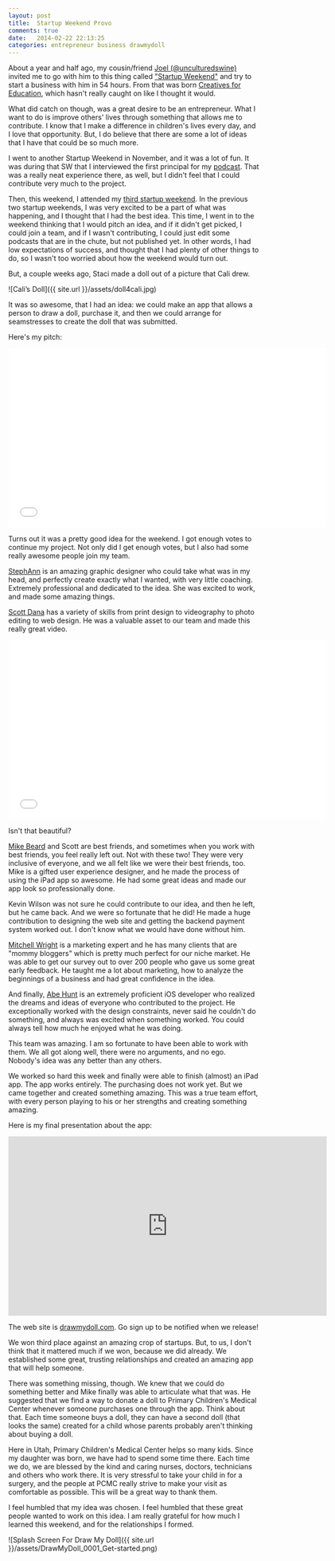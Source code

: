 ```yaml
---
layout: post
title:  Startup Weekend Provo
comments: true
date:   2014-02-22 22:13:25
categories: entrepreneur business drawmydoll
---
```


About a year and half ago, my cousin/friend [Joel (@unculturedswine)](http://twitter.com/unculturedswine) invited me to go with him to this thing called ["Startup Weekend"](http://startupweekend.org) and try to start a business with him in 54 hours. From that was born [Creatives for Education](http://creatives4edu.com), which hasn't really caught on like I thought it would. 

What did catch on though, was a great desire to be an entrepreneur. What I want to do is improve others' lives through something that allows me to contribute. I know that I make a difference in children's lives every day, and I love that opportunity. But, I do believe that there are some a lot of ideas that I have that could be so much more. 

I went to another Startup Weekend in November, and it was a lot of fun. It was during that SW that I interviewed the first principal for my [podcast]( http://transformativeprincipal.com). That was a really neat experience there, as well, but I didn't feel that I could contribute very much to the project. 

Then, this weekend, I attended my [third startup weekend](http://provo.startupweekend.org). In the previous two startup weekends, I was very excited to be a part of what was happening, and I thought that I had the best idea. This time, I went in to the weekend thinking that I would pitch an idea, and if it didn't get picked, I could join a team, and if I wasn't contributing, I could just edit some podcasts that are in the chute, but not published yet. In other words, I had low expectations of success, and thought that I had plenty of other things to do, so I wasn't too worried about how the weekend would turn out. 

But, a couple weeks ago, Staci made a doll out of a picture that Cali drew. 

![Cali’s Doll]({{ site.url }}/assets/doll4cali.jpg)

It was so awesome, that I had an idea: we could make an app that allows a person to draw a doll, purchase it, and then we could arrange for seamstresses to create the doll that was submitted. 

Here's my pitch:
<iframe width="640" height="360" src="//www.youtube.com/embed/vtDqMQTpuG8" frameborder="0" allowfullscreen></iframe>

Turns out it was a pretty good idea for the weekend. I got enough votes to continue my project. Not only did I get enough votes, but I also had some really awesome people join my team. 

[StephAnn](https://twitter.com/stephkdesign) is an amazing graphic designer who could take what was in my head, and perfectly create exactly what I wanted, with very little coaching. Extremely professional and dedicated to the idea. She was excited to work, and made some amazing things. 

[Scott Dana](https://twitter.com/scottddana) has a variety of skills from print design to videography to photo editing to web design. He was a valuable asset to our team and made this really great video. 

<iframe width="640" height="360" src="//www.youtube.com/embed/qbhCj555mzg" frameborder="0" allowfullscreen></iframe>

Isn't that beautiful? 

[Mike Beard](https://twitter.com/mjbaird99) and Scott are best friends, and sometimes when you work with best friends, you feel really left out. Not with these two! They were very inclusive of everyone, and we all felt like we were their best friends, too. Mike is a gifted user experience designer, and he made the process of using the iPad app so awesome. He had some great ideas and made our app look so professionally done. 

Kevin Wilson was not sure he could contribute to our idea, and then he left, but he came back. And we were so fortunate that he did! He made a huge contribution to designing the web site and getting the backend payment system worked out. I don't know what we would have done without him. 

[Mitchell Wright](https://twitter.com/mitchellbwright) is a marketing expert and he has many clients that are "mommy bloggers" which is pretty much perfect for our niche market. He was able to get our survey out to over 200 people who gave us some great early feedback. He taught me a lot about marketing, how to analyze the beginnings of a business and had great confidence in the idea. 

And finally, [Abe Hunt](https://twitter.com/aclarkhunt) is an extremely proficient iOS developer who realized the dreams and ideas of everyone who contributed to the project. He exceptionally worked with the design constraints, never said he couldn't do something, and always was excited when something worked. You could always tell how much he enjoyed what he was doing. 

This team was amazing. I am so fortunate to have been able to work with them. We all got along well, there were no arguments, and no ego. Nobody's idea was any better than any others. 

We worked so hard this week and finally were able to finish (almost) an iPad app. The app works entirely. The purchasing does not work yet. But we came together and created something amazing. This was a true team effort, with every person playing to his or her strengths and creating something amazing. 

Here is my final presentation about the app: 

<iframe width="640" height="360" src="http://www.youtube.com/watch?v=FC18iUParaI" frameborder="0" allowfullscreen></iframe>

The web site is [drawmydoll.com](http://drawmydoll.com). Go sign up to be notified when we release! 

We won third place against an amazing crop of startups. But, to us, I don't think that it mattered much if we won, because we did already. We established some great, trusting relationships and created an amazing app that will help someone. 

There was something missing, though. We knew that we could do something better and Mike finally was able to articulate what that was. He suggested that we find a way to donate a doll to Primary Children's Medical Center whenever someone purchases one through the app. Think about that. Each time someone buys a doll, they can have a second doll (that looks the same) created for a child whose parents probably aren't thinking about buying a doll.

Here in Utah, Primary Children's Medical Center helps so many kids. Since my daughter was born, we have had to spend some time there. Each time we do, we are blessed by the kind and caring nurses, doctors, technicians and others who work there. It is very stressful to take your child in for a surgery, and the people at PCMC really strive to make your visit as comfortable as possible. This will be a great way to thank them. 

I feel humbled that my idea was chosen. I feel humbled that these great people wanted to work on this idea. I am really grateful for how much I learned this weekend, and for the relationships I formed. 

![Splash Screen For Draw My Doll]({{ site.url }}/assets/DrawMyDoll_0001_Get-started.png)
